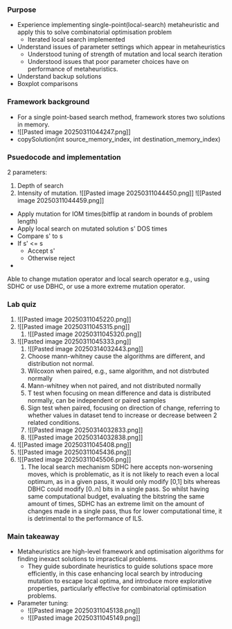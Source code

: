 ### Purpose
- Experience implementing single-point(local-search) metaheuristic and apply this to solve combinatorial optimisation problem
	- Iterated local search implemented
- Understand issues of parameter settings which appear in metaheuristics
	- Understood tuning of strength of mutation and local search iteration
	- Understood issues that poor parameter choices have on performance of metaheuristics. 
- Understand backup solutions
- Boxplot comparisons

### Framework background
- For a single point-based search method, framework stores two solutions in memory.
- ![[Pasted image 20250311044247.png]]
- copySolution(int source_memory_index, int destination_memory_index)
### Psuedocode and implementation
2 parameters:
1. Depth of search
2. Intensity of mutation. 
![[Pasted image 20250311044450.png]]
![[Pasted image 20250311044459.png]]
- Apply mutation for IOM times(bitflip at random in bounds of problem length)
- Apply local search on mutated solution s' DOS times
- Compare s' to s
- If s' <= s 
	- Accept s'
	- Otherwise reject
-
Able to change mutation operator and local search operator e.g., using SDHC or use DBHC, or use a more extreme mutation operator. 

### Lab quiz
1. ![[Pasted image 20250311045220.png]]
2. ![[Pasted image 20250311045315.png]]
	1. ![[Pasted image 20250311045320.png]]
3. ![[Pasted image 20250311045333.png]]
	1. ![[Pasted image 20250314032443.png]]
	2. Choose mann-whitney cause the algorithms are different, and distribution not normal.
	3. Wilcoxon when paired, e.g., same algorithm, and not distrbuted normally
	4. Mann-whitney when not paired, and not distributed normally
	5. T test when focusing on mean difference and data is distributed normally, can be independent or paired samples
	6. Sign test when paired, focusing on direction of change, referring to whether values in dataset tend to increase or decrease between 2 related conditions. 
	7. ![[Pasted image 20250314032833.png]]
	8. ![[Pasted image 20250314032838.png]]
4. ![[Pasted image 20250311045408.png]]
5. ![[Pasted image 20250311045436.png]]
6. ![[Pasted image 20250311045506.png]]
	1. The local search mechanism SDHC here accepts non-worsening moves, which is problematic, as it is not likely to reach even a local optimum, as in a given pass, it would only modify [0,1] bits whereas DBHC could modify [0..n] bits in a single pass. So whilst having same computational budget, evaluating the bitstring the same amount of times, SDHC has an extreme limit on the amount of changes made in a single pass, thus for lower computational time, it is detrimental to the performance of ILS.

### Main takeaway
- Metaheuristics are high-level framework and optimisation algorithms for finding inexact solutions to impractical problems.
	- They guide subordinate heuristics to guide solutions space more efficiently, in this case enhancing local search by introducing mutation to escape local optima, and introduce more explorative properties, particularly effective for combinatorial optimisation problems. 
- Parameter tuning:
	- ![[Pasted image 20250311045138.png]]
	- ![[Pasted image 20250311045149.png]]
